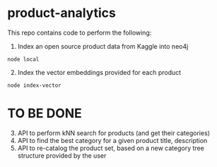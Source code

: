 # product-analytics

This repo contains code to perform the following:

1. Index an open source product data from Kaggle into neo4j

`node local`

2. Index the vector embeddings provided for each product

`node index-vector`


# TO BE DONE
3. API to perform kNN search for products (and get their categories)
4. API to find the best category for a given product title, description
5. API to re-catalog the product set, based on a new category tree structure provided by the user